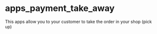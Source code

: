 # apps_payment_take_away
This apps allow you to your customer to take the order in your shop (pick up)
